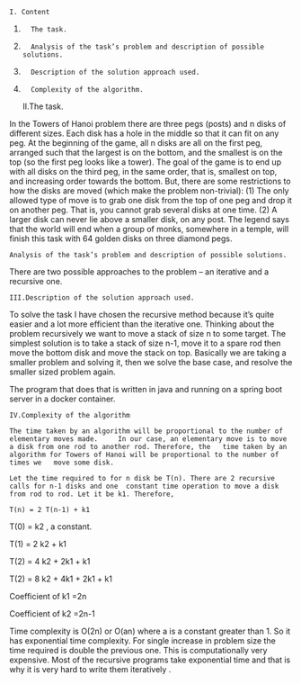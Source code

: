     I. Content 

1.       The task.   

2.       Analysis of the task’s problem and description of possible solutions.   

3.       Description of the solution approach used.   

4.       Complexity of the algorithm. 

 

    II.The task. 

In the Towers of Hanoi problem there are three pegs (posts) and n disks of different sizes. Each 	disk has a hole in the middle so that it can fit on any peg. At the beginning of the game, all n 	disks are all on the first peg, arranged such that the largest is on the bottom, and the smallest is 	on the top (so the first peg looks like a tower). The goal of the game is to end up with all disks on 	the third peg, in the same order, that is, smallest on top, and increasing order towards the 	bottom. But, there are some restrictions to how the disks are moved (which make the problem 	non-trivial): (1) The only allowed type of move is to grab one disk from the top of one peg and 	drop it on another peg. That is, you cannot grab several disks at one time. (2) A larger disk can 	never lie above a smaller disk, on any post. The legend says that the world will end when a group 	of monks, somewhere in a temple, will finish this task with 64 golden disks on three diamond 	pegs. 

    Analysis of the task’s problem and description of possible solutions. 

There are two possible approaches to the problem – an iterative and a recursive one.  

    III.Description of the solution approach used. 

To solve the task I have chosen the recursive method because it’s quite easier and a lot more efficient than the iterative one. Thinking about the problem recursively we want to move a stack of size n to some target. The simplest solution is to take a stack of size n-1, move it to a spare rod then move the bottom disk and move the stack on top. Basically we are taking a smaller problem and solving it, then we solve the base case, and resolve the smaller sized problem again.  

The program that does that is written in java and running on a spring boot server in a docker container. 

    IV.Complexity of the algorithm  

	The time taken by an algorithm will be proportional to the number of elementary moves made. 	In our case, an elementary move is to move a disk from one rod to another rod. Therefore, the 	time taken by an algorithm for Towers of Hanoi will be proportional to the number of times we 	move some disk. 

	Let the time required to for n disk be T(n). There are 2 recursive calls for n-1 disks and one 	constant time operation to move a disk from rod to rod. Let it be k1. Therefore, 

	T(n) = 2 T(n-1) + k1  

T(0) = k2 , a constant.  

T(1) = 2 k2 + k1 

T(2) = 4 k2 + 2k1 + k1 

T(2) = 8 k2 + 4k1 + 2k1 + k1 

Coefficient of k1 =2n  

Coefficient of k2 =2n-1  

Time complexity is O(2n) or O(an) where a is a constant greater than 1. So it has exponential time complexity. For single increase in problem size the time required is double the previous one. This is computationally very expensive. Most of the recursive programs take exponential time and that is why it is very hard to write them iteratively . 

